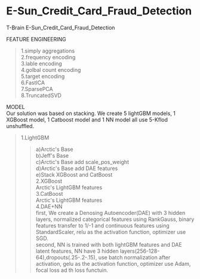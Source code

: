 # E-Sun_Credit_Card_Fraud_Detection
T-Brain E-Sun_Credit_Card_Fraud_Detection

FEATURE ENGINEERING  
>1.simply aggregations  
>2.frequency encoding  
>3.lable encoding  
>4.golbal count encoding  
>5.target encoding  
>6.FastICA  
>7.SparsePCA  
>8.TruncatedSVD  

MODEL  
Our solution was based on stacking. We create 5 lightGBM models, 1 XGBoost model, 1 Catboost model and 1 NN model all use 5-Kflod unshuffled.  
>1.LightGBM  
  >>a)Arctic's Base  
  >>b)Jeff's Base  
  >>c)Arctic's Base add scale_pos_weight  
  >>d)Arctic's Base add DAE features  
  >>e)Stack XGBoost and CatBoost  
>2.XGBoost  
  >>Arctic's LightGBM features  
>3.CatBoost  
  >>Arctic's LightGBM features  
>4.DAE+NN  
  >>first, We create a Denosing Autoencoder(DAE) with 3 hidden layers, normalized categorical features using RankGauss, binary features transfer to 1/-1 and continuous features using StandardScaler, relu as the activation function, optimizer use SGD.  
  >>second, NN is trained with both lightGBM features and DAE latent features, NN have 3 hidden layers(256-128-64),dropouts(.25-.2-.15), use batch normalization after activation, gelu as the activation function, optimizer use Adam, focal loss ad th loss functuin.  
